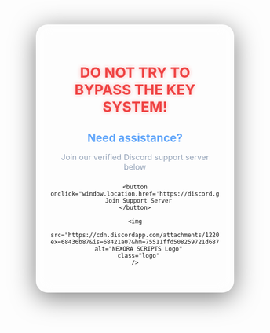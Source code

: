 <!DOCTYPE html>
<html lang="en">
<head>
  <meta charset="UTF-8" />
  <meta name="viewport" content="width=device-width, initial-scale=1.0"/>
  <title>Need Help?</title>
  <style>
    * {
      box-sizing: border-box;
      margin: 0;
      padding: 0;
    }

    body {
      font-family: 'Segoe UI', sans-serif;
      background: linear-gradient(to right, #0f172a, #1e293b);
      color: #e2e8f0;
      display: flex;
      justify-content: center;
      align-items: center;
      min-height: 100vh;
      padding: 30px;
    }

    .container {
      position: relative;
      background: rgba(255, 255, 255, 0.05);
      border-radius: 24px;
      padding: 40px 30px;
      max-width: 480px;
      width: 100%;
      text-align: center;
      backdrop-filter: blur(15px);
      transition: transform 0.3s ease, box-shadow 0.3s ease;
      box-shadow: 0 10px 50px rgba(0, 0, 0, 0.5);
      overflow: hidden;
    }

    .border-glow {
      content: "";
      position: absolute;
      inset: 0;
      border-radius: 24px;
      padding: 2px;
      background: linear-gradient(120deg, transparent 0%, #3b82f6 50%, transparent 100%);
      background-size: 300% 300%;
      z-index: 0;
      pointer-events: none;
      opacity: 0;
      transition: opacity 1s ease;
    }

    .container.glow .border-glow {
      opacity: 1;
      animation: glowSweep 1s linear infinite;
    }

    @keyframes glowSweep {
      0% {
        background-position: 0% 50%;
      }
      100% {
        background-position: 200% 50%;
      }
    }

    .container:hover {
      transform: scale(1.01);
      box-shadow:
        0 0 0 3px #3b82f6,
        0 0 20px 6px rgba(96, 165, 250, 0.8),
        0 12px 60px rgba(0, 0, 0, 0.55);
    }

    h1 {
      font-size: 1.8rem;
      color: #ef4444;
      margin-bottom: 16px;
      text-shadow: 0 0 8px rgba(255, 0, 0, 0.3);
      position: relative;
      z-index: 1;
    }

    h2 {
      font-size: 1.4rem;
      color: #60a5fa;
      margin-bottom: 6px;
      position: relative;
      z-index: 1;
    }

    p {
      font-size: 1rem;
      color: #94a3b8;
      margin-bottom: 24px;
      position: relative;
      z-index: 1;
    }

    button {
      background: linear-gradient(to right, #3b82f6, #60a5fa);
      color: white;
      border: none;
      padding: 14px 28px;
      font-size: 1rem;
      border-radius: 16px;
      cursor: pointer;
      transition: all 0.25s ease;
      box-shadow: 0 6px 24px rgba(96, 165, 250, 0.6);
      position: relative;
      z-index: 1;
    }

    button:hover {
      background: linear-gradient(to right, #60a5fa, #3b82f6);
      box-shadow:
        0 0 0 2px #3b82f6,
        0 0 20px 8px rgba(96, 165, 250, 0.8),
        0 10px 60px rgba(0, 0, 0, 0.55);
      transform: translateY(-2px);
    }

    .logo {
      margin-top: 32px;
      width: 100%;
      max-width: 360px;
      height: auto;
      border-radius: 16px;
      box-shadow:
        0 10px 30px rgba(30, 58, 138, 0.5),
        0 6px 16px rgba(0, 0, 0, 0.25);
      position: relative;
      z-index: 1;
    }

    @media (max-width: 500px) {
      .container {
        padding: 30px 20px;
      }

      .logo {
        max-width: 100%;
      }
    }
  </style>
</head>
<body>
  <div class="container" id="glow-container">
    <div class="border-glow"></div>
    <h1>DO NOT TRY TO BYPASS THE KEY SYSTEM!</h1>
    <h2>Need assistance?</h2>
    <p>Join our verified Discord support server below</p>

    <button onclick="window.location.href='https://discord.gg/YOUR_INVITE_CODE'">
      Join Support Server
    </button>

    <img
      src="https://cdn.discordapp.com/attachments/1220824376123850752/1380312327806521415/NEXORA_SCRIPTS.png?ex=68436b87&is=68421a07&hm=75511ffd508259721d6878428d9e02059d0e3a937b29747089e999d58be8d8e4&"
      alt="NEXORA SCRIPTS Logo"
      class="logo"
    />
  </div>

  <script>
    const container = document.getElementById('glow-container');
    let glowTimeout;

    container.addEventListener('mouseenter', () => {
      clearTimeout(glowTimeout);
      container.classList.add('glow');
    });

    container.addEventListener('mouseleave', () => {
      glowTimeout = setTimeout(() => {
        container.classList.remove('glow');
      }, 1000); // fade-out duration
    });
  </script>
</body>
</html>
